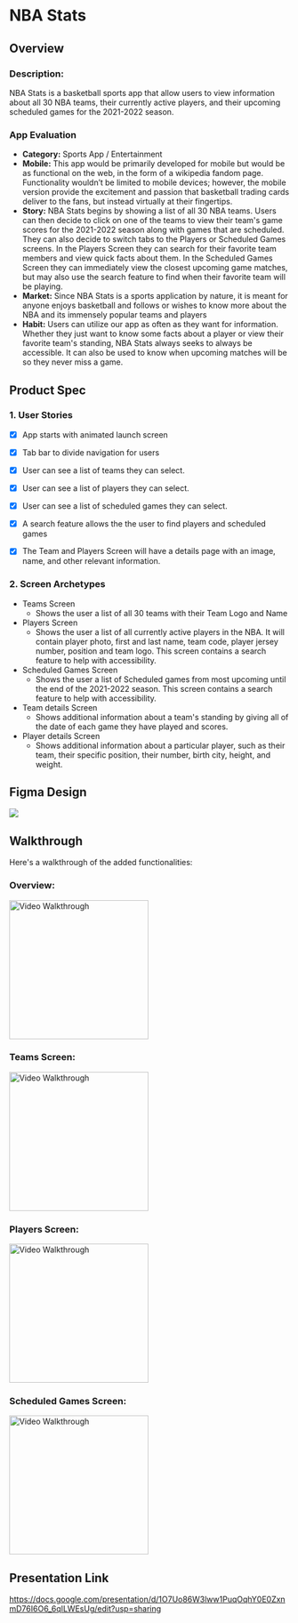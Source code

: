# NBA Stats

## Overview

### Description: 

NBA Stats is a basketball sports app that allow users to view information about all 30 NBA teams, their currently active players, and their upcoming scheduled games for the 2021-2022 season.

### App Evaluation

- **Category:** Sports App / Entertainment
- **Mobile:** This app would be primarily developed for mobile but would be as functional on the web, in the form of a wikipedia fandom page. Functionality wouldn’t be limited to mobile devices; however, the mobile version provide the excitement and passion that basketball trading cards deliver to the fans, but instead virtually at their fingertips.
- **Story:** NBA Stats begins by showing a list of all 30 NBA teams. Users can then decide to click on one of the teams to view their team's game scores for the 2021-2022 season along with games that are scheduled. They can also decide to switch tabs to the Players or Scheduled Games screens. In the Players Screen they can search for their favorite team members and view quick facts about them. In the Scheduled Games Screen they can immediately view the closest upcoming game matches, but may also use the search feature to find when their favorite team will be playing. 
- **Market:** Since NBA Stats is a sports application by nature, it is meant for anyone enjoys basketball and follows or wishes to know more about the NBA and its immensely popular teams and players
- **Habit:** Users can utilize our app as often as they want for information. Whether they just want to know some facts about a player or view their favorite team's standing, NBA Stats always seeks to always be accessible. It can also be used to know when upcoming matches will be so they never miss a game.

## Product Spec

### 1. User Stories 

* [X] App starts with animated launch screen
* [X] Tab bar to divide navigation for users
* [X] User can see a list of teams they can select.
* [X] User can see a list of players they can select.
* [X] User can see a list of scheduled games they can select.
* [X] A search feature allows the the user to find players and scheduled games
* [X] The Team and Players Screen will have a details page with an image, name, and other relevant information.


### 2. Screen Archetypes

* Teams Screen
   * Shows the user a list of all 30 teams with their Team Logo and Name
* Players Screen
   * Shows the user a list of all currently active players in the NBA. It will contain player photo, first and last name, team code, player jersey number, position and team logo. This screen contains a search feature to help with accessibility.
* Scheduled Games Screen
   * Shows the user a list of Scheduled games from most upcoming until the end of the 2021-2022 season. This screen contains a search feature to help with accessibility.
* Team details Screen
   * Shows additional information about a team's standing by giving all of the date of each game they have played and scores. 
* Player details Screen
   *  Shows additional information about a particular player, such as their team, their specific position, their number, birth city, height, and weight. 


## Figma Design

![](https://i.imgur.com/eXZ9sbK.png)

## Walkthrough

Here's a walkthrough of the added functionalities:

### Overview: 
<img src='https://i.imgur.com/tO7y8Pb.gif' title='Video Walkthrough' width='250' alt='Video Walkthrough' />

### Teams Screen: 
<img src='https://i.imgur.com/TBV2mpd.gif' title='Video Walkthrough' width='250' alt='Video Walkthrough' />

### Players Screen: 
<img src='https://i.imgur.com/e63XWoz.gif' title='Video Walkthrough' width='250' alt='Video Walkthrough' />

### Scheduled Games Screen: 
<img src='https://i.imgur.com/RokFYSj.gif' title='Video Walkthrough' width='250' alt='Video Walkthrough' />

## Presentation Link

https://docs.google.com/presentation/d/1O7Uo86W3lww1PuqOqhY0E0ZxnmD76I6O6_6qILWEsUg/edit?usp=sharing

